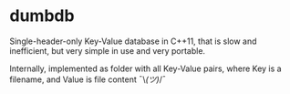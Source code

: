 # dumbdb

Single-header-only Key-Value database in C++11, that is slow and inefficient, but very simple in use and very portable.

Internally, implemented as folder with all Key-Value pairs, where Key is a filename, and Value is file content ¯\\_(ツ)_/¯

